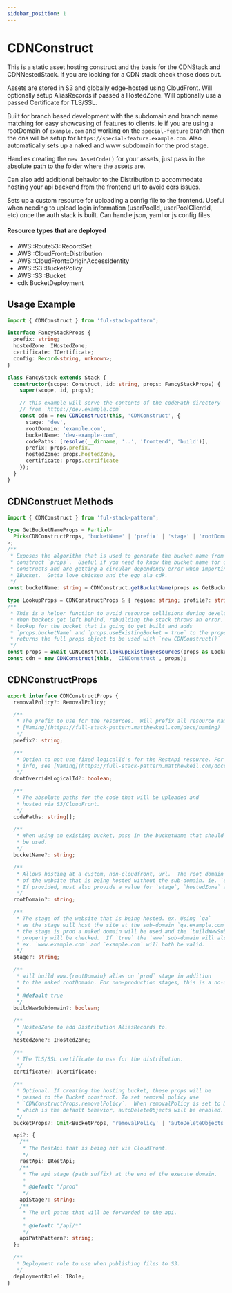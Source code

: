 ```yaml
---
sidebar_position: 1
---
```


# CDNConstruct

This is a static asset hosting construct and the basis for the CDNStack and CDNNestedStack. If you are looking for a CDN stack check those docs out.

Assets are stored in S3 and globally edge-hosted using CloudFront. Will optionally setup AliasRecords if passed a HostedZone. Will optionally use a passed Certificate for TLS/SSL.

Built for branch based development with the subdomain and branch name matching for easy showcasing of features to clients. ie if you are using a rootDomain of `example.com` and working on the `special-feature` branch then the dns will be setup for `https://special-feature.example.com`. Also automatically sets up a naked and www subdomain for the prod stage.

Handles creating the `new AssetCode()` for your assets, just pass in the absolute path to the folder where the assets are.

Can also add additional behavior to the Distribution to accommodate hosting your api backend from the frontend url to avoid cors issues.

Sets up a custom resource for uploading a config file to the frontend. Useful when needing to upload login information (userPoolId, userPoolClientId, etc) once the auth stack is built. Can handle json, yaml or js config files.

#### Resource types that are deployed

- AWS::Route53::RecordSet
- AWS::CloudFront::Distribution
- AWS::CloudFront::OriginAccessIdentity
- AWS::S3::BucketPolicy
- AWS::S3::Bucket
- cdk BucketDeployment

## Usage Example

```typescript
import { CDNConstruct } from 'ful-stack-pattern';

interface FancyStackProps {
  prefix: string;
  hostedZone: IHostedZone;
  certificate: ICertificate;
  config: Record<string, unknown>;
}

class FancyStack extends Stack {
  constructor(scope: Construct, id: string, props: FancyStackProps) {
    super(scope, id, props);

    // this example will serve the contents of the codePath directory
    // from `https://dev.example.com`
    const cdn = new CDNConstruct(this, 'CDNConstruct', {
      stage: 'dev',
      rootDomain: 'example.com',
      bucketName: 'dev-example-com',
      codePaths: [resolve(__dirname, '..', 'frontend', 'build')],
      prefix: props.prefix,
      hostedZone: props.hostedZone,
      certificate: props.certificate
    });
  }
}
```

## CDNConstruct Methods

```typescript
import { CDNConstruct } from 'ful-stack-pattern';

type GetBucketNameProps = Partial<
  Pick<CDNConstructProps, 'bucketName' | 'prefix' | 'stage' | 'rootDomain' | 'buildWwwSubdomain'>
>;
/**
 * Exposes the algorithm that is used to generate the bucket name from the
 * construct `props`.  Useful if you need to know the bucket name for other
 * constructs and are getting a circular dependency error when importing the
 * IBucket.  Gotta love chicken and the egg ala cdk.
 */
const bucketName: string = CDNConstruct.getBucketName(props as GetBucketNameProps);

type LookupProps = CDNConstructProps & { region: string; profile?: string };
/**
 * This is a helper function to avoid resource collisions during development.
 * When buckets get left behind, rebuilding the stack throws an error. Does a
 * lookup for the bucket that is going to get built and adds
 * `props.bucketName` and `props.useExistingBucket = true` to the props and
 * returns the full props object to be used with `new CDNConstruct()`
 */
const props = await CDNConstruct.lookupExistingResources(props as LookupProps);
const cdn = new CDNConstruct(this, 'CDNConstruct', props);
```

## CDNConstructProps

```typescript
export interface CDNConstructProps {
  removalPolicy?: RemovalPolicy;

  /**
   * The prefix to use for the resources.  Will prefix all resource names with this value. For more info, see
   * [Naming](https://full-stack-pattern.matthewkeil.com/docs/naming)
   */
  prefix?: string;

  /**
   * Option to not use fixed logicalId's for the RestApi resource. For more
   * info, see [Naming](https://full-stack-pattern.matthewkeil.com/docs/naming)
   */
  dontOverrideLogicalId?: boolean;

  /**
   * The absolute paths for the code that will be uploaded and
   * hosted via S3/CloudFront.
   */
  codePaths: string[];

  /**
   * When using an existing bucket, pass in the bucketName that should
   * be used.
   */
  bucketName?: string;

  /**
   * Allows hosting at a custom, non-cloudfront, url.  The root domain
   * of the website that is being hosted without the sub-domain. ie. `example.com`.
   * If provided, must also provide a value for `stage`, `hostedZone` and `certificate`.
   */
  rootDomain?: string;

  /**
   * The stage of the website that is being hosted. ex. Using `qa`
   * as the stage will host the site at the sub-domain `qa.example.com`.  When
   * the stage is prod a naked domain will be used and the `buildWwwSubdomain`
   * property will be checked.  If `true` the `www` sub-domain will also be built.
   * ex. `www.example.com` and `example.com` will both be valid.
   */
  stage?: string;

  /**
   * will build www.{rootDomain} alias on `prod` stage in addition
   * to the naked rootDomain. For non-production stages, this is a no-op.
   *
   * @default true
   */
  buildWwwSubdomain?: boolean;

  /**
   * HostedZone to add Distribution AliasRecords to.
   */
  hostedZone?: IHostedZone;

  /**
   * The TLS/SSL certificate to use for the distribution.
   */
  certificate?: ICertificate;

  /**
   * Optional. If creating the hosting bucket, these props will be
   * passed to the Bucket construct. To set removal policy use
   * `CDNConstructProps.removalPolicy`.  When removalPolicy is set to DESTROY,
   * which is the default behavior, autoDeleteObjects will be enabled.
   */
  bucketProps?: Omit<BucketProps, 'removalPolicy' | 'autoDeleteObjects'>;

  api?: {
    /**
     * The RestApi that is being hit via CloudFront.
     */
    restApi: IRestApi;
    /**
     * The api stage (path suffix) at the end of the execute domain.
     *
     * @default "/prod"
     */
    apiStage?: string;
    /**
     * The url paths that will be forwarded to the api.
     *
     * @default "/api/*"
     */
    apiPathPattern?: string;
  };

  /**
   * Deployment role to use when publishing files to S3.
   */
  deploymentRole?: IRole;
}
```
